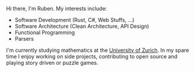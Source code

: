 Hi there, I'm Ruben. My interests include:
* Software Development (Rust, C#, Web Stuffs, ...)
* Software Architecture (Clean Architecture, API Design)
* Functional Programming
* Parsers

I'm currently studying mathematics at the [University of Zurich][UZH].
In my spare time I enjoy working on side projects, contributing to open source and playing
story driven or puzzle games.

[UZH]: https://www.uzh.ch/
